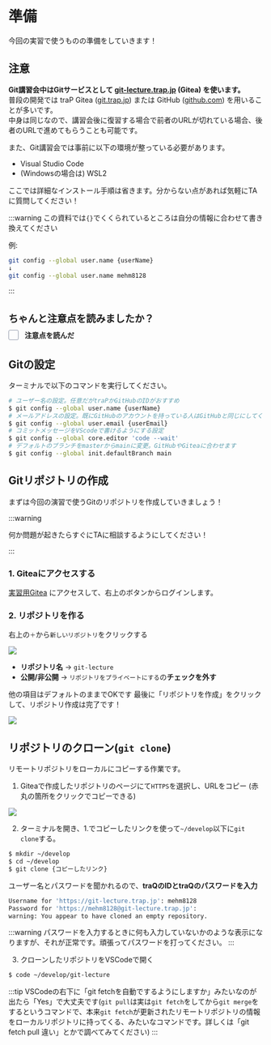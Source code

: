 # 準備

今回の実習で使うものの準備をしていきます！

## 注意

**Git講習会中はGitサービスとして [git-lecture.trap.jp](https://git-lecture.trap.jp) (Gitea) を使います。**  
普段の開発では traP Gitea ([git.trap.jp](https://git.trap.jp)) または GitHub ([github.com](https://github.com/)) を用いることが多いです。  
中身は同じなので、講習会後に復習する場合で前者のURLが切れている場合、後者のURLで進めてもらうことも可能です。

また、Git講習会では事前に以下の環境が整っている必要があります。

- Visual Studio Code
- (Windowsの場合は) WSL2

ここでは詳細なインストール手順は省きます。分からない点があれば気軽にTAに質問してください！

:::warning
この資料では`{}`でくくられているところは自分の情報に合わせて書き換えてください

例:

```bash
git config --global user.name {userName}
↓
git config --global user.name mehm8128
```

:::

<script setup>
import { ref, watch } from 'vue'
const checked = ref(false);
</script>

<div class="checkbox-wrapper tip custom-block">
  <div class="confirm-sentence">ちゃんと注意点を読みましたか？</div>
  <input type="checkbox" id="confirm-reading-warning" v-model="checked" class="inp-cbx" />
  <label for="confirm-reading-warning" class="cbx">
    <span>
      <svg viewBox="0 0 12 10" height="10px" width="12px">
        <polyline points="1.5 6 4.5 9 10.5 1"></polyline></svg></span>
    <span class="confirm-checkbox-sentence">注意点を読んだ</span>
  </label>
</div>

<div :class="{'not-available': !checked}" class="after-warning">

## Gitの設定

ターミナルで以下のコマンドを実行してください。

```bash
# ユーザー名の設定。任意だがtraPかGitHubのIDがおすすめ
$ git config --global user.name {userName}
# メールアドレスの設定。既にGitHubのアカウントを持っている人はGitHubと同じにしてください
$ git config --global user.email {userEmail}
# コミットメッセージをVScodeで書けるようにする設定
$ git config --global core.editor 'code --wait'
# デフォルトのブランチをmasterからmainに変更。GitHubやGiteaに合わせます
$ git config --global init.defaultBranch main
```

## Gitリポジトリの作成

まずは今回の演習で使うGitのリポジトリを作成していきましょう！

:::warning

何か問題が起きたらすぐにTAに相談するようにしてください！

:::

### 1. Giteaにアクセスする

[実習用Gitea](https://git-lecture.trap.jp) にアクセスして、右上のボタンからログインします。

### 2. リポジトリを作る

右上の`＋`から`新しいリポジトリ`をクリックする

![](https://md.trap.jp/uploads/upload_e87ef4cedae02838281f0d93a8d23bdb.png)

- **リポジトリ名** → `git-lecture`
- **公開/非公開** → `リポジトリをプライベートにする`の**チェックを外す**

他の項目はデフォルトのままでOKです
最後に「リポジトリを作成」をクリックして、リポジトリ作成は完了です！

![](https://md.trap.jp/uploads/upload_e3843f3559892a90d2ef775809510aaa.png)

## リポジトリのクローン(`git clone`)

リモートリポジトリをローカルにコピーする作業です。

1. Giteaで作成したリポジトリのページにて`HTTPS`を選択し、URLをコピー (赤丸の箇所をクリックでコピーできる)

![](https://md.trap.jp/uploads/upload_3b38deaa35b474e4532462215f27cf64.png)

2. ターミナルを開き、1.でコピーしたリンクを使って`~/develop`以下に`git clone`する。

```bash
$ mkdir ~/develop
$ cd ~/develop
$ git clone {コピーしたリンク}
```

ユーザー名とパスワードを聞かれるので、**traQのIDとtraQのパスワードを入力**

```bash
Username for 'https://git-lecture.trap.jp': mehm8128
Password for 'https://mehm8128@git-lecture.trap.jp':
warning: You appear to have cloned an empty repository.
```

:::warning
パスワードを入力するときに何も入力していないかのような表示になりますが、それが正常です。頑張ってパスワードを打ってください。
:::

3. クローンしたリポジトリをVSCodeで開く

```bash
$ code ~/develop/git-lecture
```

:::tip
VSCodeの右下に「git fetchを自動でするようにしますか」みたいなのが出たら「Yes」で大丈夫です(`git pull`は実は`git fetch`をしてから`git merge`をするというコマンドで、本来`git fetch`が更新されたリモートリポジトリの情報をローカルリポジトリに持ってくる、みたいなコマンドです。詳しくは「git fetch pull 違い」とかで調べてみてください)
:::

</div>

<style>
.checkbox-wrapper.checkbox-wrapper { margin-block: 2rem; }
.confirm-sentence {
  font-size: 1.2rem;
  font-weight: bold;
  margin-bottom: 0.5rem;
}
.confirm-checkbox-sentence {
  font-weight: bold;
}

.checkbox-wrapper input[type="checkbox"] {
  display: none;
  visibility: hidden;
}

.checkbox-wrapper .cbx {
  margin: auto;
  -webkit-user-select: none;
  user-select: none;
  cursor: pointer;
}
.checkbox-wrapper .cbx span {
  display: inline-block;
  vertical-align: middle;
  transform: translate3d(0, 0, 0);
}
.checkbox-wrapper .cbx span:first-child {
  position: relative;
  width: 18px;
  height: 18px;
  border-radius: 3px;
  transform: scale(1);
  vertical-align: middle;
  border: 1px solid #9098a9;
  transition: all 0.2s ease;
}
.checkbox-wrapper .cbx span:first-child svg {
  position: absolute;
  top: 3px;
  left: 2px;
  fill: none;
  stroke: #ffffff;
  stroke-width: 2;
  stroke-linecap: round;
  stroke-linejoin: round;
  stroke-dasharray: 16px;
  stroke-dashoffset: 16px;
  transition: all 0.3s ease;
  transition-delay: 0.1s;
  transform: translate3d(0, 0, 0);
}
.checkbox-wrapper .cbx span:first-child:before {
  content: "";
  width: 100%;
  height: 100%;
  background: var(--vp-custom-block-tip-border);
  display: block;
  transform: scale(0);
  opacity: 1;
  border-radius: 50%;
}
.checkbox-wrapper .cbx span:last-child {
  padding-left: 8px;
}
.checkbox-wrapper .cbx:hover span:first-child {
  border-color: var(--vp-custom-block-tip-border);
}

.checkbox-wrapper .inp-cbx:checked + .cbx span:first-child {
  background: var(--vp-custom-block-tip-border);
  border-color: var(--vp-custom-block-tip-border);
  animation: wave 0.4s ease;
}
.checkbox-wrapper .inp-cbx:checked + .cbx span:first-child svg {
  stroke-dashoffset: 0;
}
.checkbox-wrapper .inp-cbx:checked + .cbx span:first-child:before {
  transform: scale(3.5);
  opacity: 0;
  transition: all 0.6s ease;
}

@keyframes wave {
  50% {
    transform: scale(0.9);
  }
}
</style>

<style>
  .not-available {
    opacity: 0.3;
    pointer-events: none;
  }
  .after-warning {
    transition: opacity 0.2s;
  }
</style>